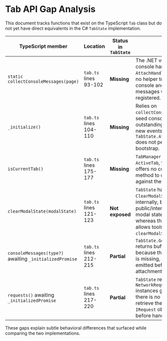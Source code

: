 # Tab API Gap Analysis

This document tracks functions that exist on the TypeScript `Tab` class but do not yet have direct equivalents in the C# `TabState` implementation.

| TypeScript member | Location | Status in `TabState` | Notes |
| --- | --- | --- | --- |
| `static collectConsoleMessages(page)` | `tab.ts` lines 93-102 | **Missing** | The .NET version attaches console handlers in `AttachHandlers`, but there is no helper to prefetch existing console and page error messages when a tab is registered. |
| `_initialize()` | `tab.ts` lines 104-110 | **Missing** | Relies on `collectConsoleMessages` to seed console logs and outstanding requests before new events arrive; `TabState.AttachHandlers` does not perform a similar bootstrap. |
| `isCurrentTab()` | `tab.ts` lines 175-177 | **Missing** | `TabManager` exposes `ActiveTab`, yet `TabState` offers no convenience method to compare itself against the active tab. |
| `clearModalState(modalState)` | `tab.ts` lines 121-123 | **Not exposed** | `TabState` has a private `ClearModalState` used internally, but there is no public/internal API to clear a modal state from tooling, whereas the TypeScript tab allows tools to call `clearModalState`. |
| `consoleMessages(type?)` awaiting `_initializedPromise` | `tab.ts` lines 212-215 | **Partial** | `TabState.GetConsoleMessages` returns buffered entries, but because the bootstrap step is missing, any messages emitted before handler attachment are unavailable. |
| `requests()` awaiting `_initializedPromise` | `tab.ts` lines 217-220 | **Partial** | `TabState` records `NetworkRequestEntry` instances going forward; there is no method to retrieve the outstanding `IRequest` objects that existed before handler registration. |

These gaps explain subtle behavioral differences that surfaced while comparing the two implementations.
